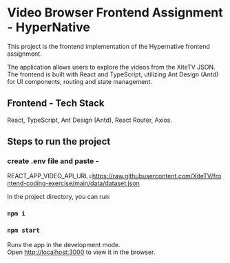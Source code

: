 # Video Browser Frontend Assignment - HyperNative

This project is the frontend implementation of the Hypernative frontend assignment.

The application allows users to explore the videos from the XiteTV JSON.
The frontend is built with React and TypeScript, utilizing Ant Design (Antd) for UI components, routing and state management.

## Frontend - Tech Stack

React, TypeScript, Ant Design (Antd), React Router, Axios.

## Steps to run the project

### create .env file and paste -

REACT_APP_VIDEO_API_URL=https://raw.githubusercontent.com/XiteTV/frontend-coding-exercise/main/data/dataset.json

In the project directory, you can run:

### `npm i`

### `npm start`

Runs the app in the development mode.\
Open [http://localhost:3000](http://localhost:3000) to view it in the browser.
